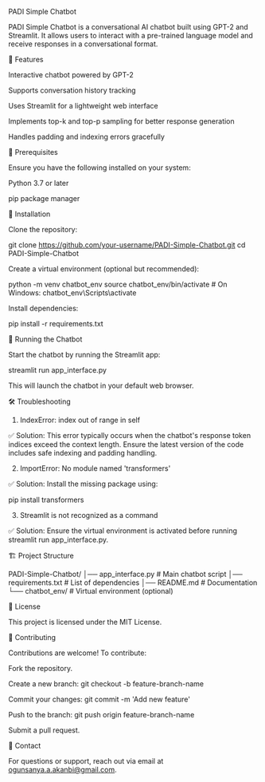 PADI Simple Chatbot

PADI Simple Chatbot is a conversational AI chatbot built using GPT-2 and Streamlit. It allows users to interact with a pre-trained language model and receive responses in a conversational format.

🚀 Features

Interactive chatbot powered by GPT-2

Supports conversation history tracking

Uses Streamlit for a lightweight web interface

Implements top-k and top-p sampling for better response generation

Handles padding and indexing errors gracefully

📌 Prerequisites

Ensure you have the following installed on your system:

Python 3.7 or later

pip package manager

🔧 Installation

Clone the repository:

git clone https://github.com/your-username/PADI-Simple-Chatbot.git
cd PADI-Simple-Chatbot

Create a virtual environment (optional but recommended):

python -m venv chatbot_env
source chatbot_env/bin/activate  # On Windows: chatbot_env\Scripts\activate

Install dependencies:

pip install -r requirements.txt

🚀 Running the Chatbot

Start the chatbot by running the Streamlit app:

streamlit run app_interface.py

This will launch the chatbot in your default web browser.

🛠 Troubleshooting

1. IndexError: index out of range in self

✅ Solution: This error typically occurs when the chatbot's response token indices exceed the context length. Ensure the latest version of the code includes safe indexing and padding handling.

2. ImportError: No module named 'transformers'

✅ Solution: Install the missing package using:

pip install transformers

3. Streamlit is not recognized as a command

✅ Solution: Ensure the virtual environment is activated before running streamlit run app_interface.py.

🏗️ Project Structure

PADI-Simple-Chatbot/
│── app_interface.py         # Main chatbot script
│── requirements.txt         # List of dependencies
│── README.md                # Documentation
└── chatbot_env/             # Virtual environment (optional)

📜 License

This project is licensed under the MIT License.

🤝 Contributing

Contributions are welcome! To contribute:

Fork the repository.

Create a new branch: git checkout -b feature-branch-name

Commit your changes: git commit -m 'Add new feature'

Push to the branch: git push origin feature-branch-name

Submit a pull request.

📧 Contact

For questions or support, reach out via email at ogunsanya.a.akanbi@gmail.com.
